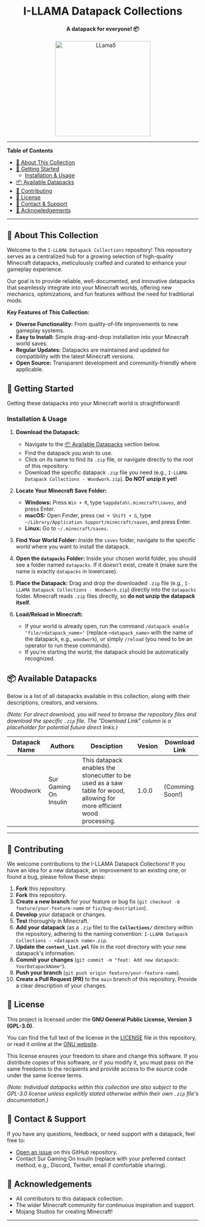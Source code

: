 <div align="center">
	<h1>I-LLAMA Datapack Collections</h1>
	<h4>A datapack for everyone! 📦</h4>
<a href="https://ibb.co/x8RzdnCS"><img src="https://i.ibb.co/R4VQdXvp/LLama5.png" alt="LLama5" border="0" height=250 width=auto></a>
</div>

---

**Table of Contents**

* [🌟 About This Collection](#-about-this-collection)
* [🚀 Getting Started](#-getting-started)
    * [Installation & Usage](#installation--usage)
* [📦 Available Datapacks](#-available-datapacks)
* [🤝 Contributing](#-contributing)
* [📄 License](#-license)
* [📧 Contact & Support](#-contact--support)
* [🙏 Acknowledgements](#-acknowledgements)

---

## 🌟 About This Collection

Welcome to the `I-LLAMA Datapack Collections` repository! This repository serves as a centralized hub for a growing selection of high-quality Minecraft datapacks, meticulously crafted and curated to enhance your gameplay experience.

Our goal is to provide reliable, well-documented, and innovative datapacks that seamlessly integrate into your Minecraft worlds, offering new mechanics, optimizations, and fun features without the need for traditional mods.

**Key Features of This Collection:**

* **Diverse Functionality:** From quality-of-life improvements to new gameplay systems.
* **Easy to Install:** Simple drag-and-drop installation into your Minecraft world saves.
* **Regular Updates:** Datapacks are maintained and updated for compatibility with the latest Minecraft versions.
* **Open Source:** Transparent development and community-friendly where applicable.

## 🚀 Getting Started

Getting these datapacks into your Minecraft world is straightforward!

### Installation & Usage

1.  **Download the Datapack:**
    * Navigate to the [📦 Available Datapacks](#-available-datapacks) section below.
    * Find the datapack you wish to use.
    * Click on its name to find its `.zip` file, or navigate directly to the root of this repository.
    * Download the specific datapack `.zip` file you need (e.g., `I-LLAMA Datapack Collections - Woodwork.zip`). **Do NOT unzip it yet!**

2.  **Locate Your Minecraft Save Folder:**
    * **Windows:** Press `Win + R`, type `%appdata%\.minecraft\saves`, and press Enter.
    * **macOS:** Open Finder, press `Cmd + Shift + G`, type `~/Library/Application Support/minecraft/saves`, and press Enter.
    * **Linux:** Go to `~/.minecraft/saves`.

3.  **Find Your World Folder:** Inside the `saves` folder, navigate to the specific world where you want to install the datapack.

4.  **Open the `datapacks` Folder:** Inside your chosen world folder, you should see a folder named `datapacks`. If it doesn't exist, create it (make sure the name is exactly `datapacks` in lowercase).

5.  **Place the Datapack:** Drag and drop the downloaded `.zip` file (e.g., `I-LLAMA Datapack Collections - Woodwork.zip`) directly into the `datapacks` folder. Minecraft reads `.zip` files directly, so **do not unzip the datapack itself.**

6.  **Load/Reload in Minecraft:**
    * If your world is already open, run the command `/datapack enable "file/<datapack_name>"` (replace `<datapack_name>` with the name of the datapack, e.g., `woodwork`), or simply `/reload` (you need to be an operator to run these commands).
    * If you're starting the world, the datapack should be automatically recognized.

## 📦 Available Datapacks

Below is a list of all datapacks available in this collection, along with their descriptions, creators, and versions.

*(Note: For direct download, you will need to browse the repository files and download the specific `.zip` file. The "Download Link" column is a placeholder for potential future direct links.)*

| Datapack Name | Authors               | Desciption                                                                                                                | Vesion | Download Link   |
|---------------|-----------------------|---------------------------------------------------------------------------------------------------------------------------|--------|-----------------|
| Woodwork      | Sur Gaming On Insulin | This datapack enables the stonecutter to be used as a saw table for wood,<br>allowing for more efficient wood processing. | 1.0.0  | (Comming Soon!) |

---

## 🤝 Contributing

We welcome contributions to the I-LLAMA Datapack Collections! If you have an idea for a new datapack, an improvement to an existing one, or found a bug, please follow these steps:

1.  **Fork** this repository.
1.  **Fork** this repository.
2.  **Create a new branch** for your feature or bug fix (`git checkout -b feature/your-feature-name` or `fix/bug-description`).
3.  **Develop** your datapack or changes.
4.  **Test** thoroughly in Minecraft.
5.  **Add your datapack** (as a `.zip` file) to the **`Collections/`** directory within the repository, adhering to the naming convention: `I-LLAMA Datapack Collections - <datapack name>.zip`.
6.  **Update the `content_list.yml`** file in the root directory with your new datapack's information.
7.  **Commit your changes** (`git commit -m "feat: Add new datapack: YourDatapackName"`).
8.  **Push your branch** (`git push origin feature/your-feature-name`).
9.  **Create a Pull Request (PR)** to the `main` branch of this repository. Provide a clear description of your changes.


## 📄 License

This project is licensed under the **GNU General Public License, Version 3 (GPL-3.0)**.

You can find the full text of the license in the [LICENSE](LICENSE) file in this repository, or read it online at the [GNU website](https://www.gnu.org/licenses/gpl-3.0.html).

This license ensures your freedom to share and change this software. If you distribute copies of this software, or if you modify it, you must pass on the same freedoms to the recipients and provide access to the source code under the same license terms.

*(Note: Individual datapacks within this collection are also subject to the GPL-3.0 license unless explicitly stated otherwise within their own `.zip` file's documentation.)*

## 📧 Contact & Support

If you have any questions, feedback, or need support with a datapack, feel free to:

* [Open an issue](https://github.com/YOUR_GITHUB_USERNAME/I-LLAMA-Datapack-Collections/issues/new/choose) on this GitHub repository.
* Contact Sur Gaming On Insulin (replace with your preferred contact method, e.g., Discord, Twitter, email if comfortable sharing).

## 🙏 Acknowledgements

* All contributors to this datapack collection.
* The wider Minecraft community for continuous inspiration and support.
* Mojang Studios for creating Minecraft!

---
